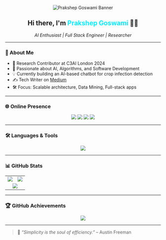 <p align="center">
  <img src="https://your-image-url-here.png" alt="Prakshep Goswami Banner" />
</p>

<h2 align="center">Hi there, I'm <span style="color:#0ef;">Prakshep Goswami</span> 👨‍💻</h2>
<p align="center"><i>AI Enthusiast | Full Stack Engineer | Researcher</i></p>

---

### 🚀 About Me
- 🔬 Research Contributor at C3AI London 2024  
- 🧠 Passionate about AI, Algorithms, and Software Development  
- 💡 Currently building an AI-based chatbot for crop infection detection  
- ✍️ Tech Writer on [Medium](https://medium.com/@goswamiprakshep9876)  
- 🛠️ Focus: Scalable architecture, Data Mining, Full-stack apps

---

### 🌐 Online Presence

<p align="center">
  <a href="https://linkedin.com/in/prakshep9876"><img src="https://img.shields.io/badge/-LinkedIn-%230077B5?style=for-the-badge&logo=linkedin&logoColor=white"/></a>
  <a href="https://medium.com/@goswamiprakshep9876"><img src="https://img.shields.io/badge/-Medium-black?style=for-the-badge&logo=medium&logoColor=white"/></a>
  <a href="https://www.youtube.com/@Prakshep_Goswami"><img src="https://img.shields.io/badge/-YouTube-red?style=for-the-badge&logo=youtube&logoColor=white"/></a>
  <a href="mailto:prakshepgoswami@gmail.com"><img src="https://img.shields.io/badge/-Gmail-D14836?style=for-the-badge&logo=gmail&logoColor=white"/></a>
</p>

---

### 🛠️ Languages & Tools

<p align="center">
  <img src="https://skillicons.dev/icons?i=java,python,cpp,js,html,css,tailwind,nodejs,mysql,oracle,git,linux,docker,aws" />
</p>

---

### 📊 GitHub Stats

<table align="center">
  <tr>
    <td align="center">
      <img src="https://github-readme-stats.vercel.app/api?username=prakshep-goswami&show_icons=true&theme=radical&count_private=true" />
    </td>
    <td align="center">
      <img src="https://github-readme-streak-stats.herokuapp.com?user=prakshep-goswami&theme=radical" />
    </td>
  </tr>
  <tr>
    <td colspan="2" align="center">
      <img src="https://github-readme-stats.vercel.app/api/top-langs/?username=prakshep-goswami&layout=compact&theme=radical" />
    </td>
  </tr>
</table>

---

### 🏆 GitHub Achievements

<p align="center">
  <img src="https://github-profile-trophy.vercel.app/?username=prakshep-goswami&theme=algolia&column=6&no-frame=true"/>
</p>

---

> 🧠 _“Simplicity is the soul of efficiency.”_ – Austin Freeman
